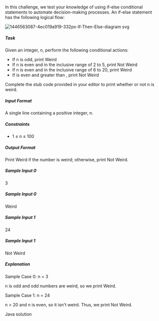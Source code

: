 <p>In this challenge, we test your knowledge of using if-else conditional statements to automate decision-making processes. An if-else statement has the following logical flow:</p>

![1446563087-4ec019a919-332px-If-Then-Else-diagram svg](https://github.com/hariharan511a/hackerrank/assets/171676691/652239ee-5c85-450e-ad00-bcc083d8f4d0)

<h5>Task</h5>
<p>Given an integer, n, perform the following conditional actions:</p>
<ul>
  <li>If n is odd, print Weird</li>
  <li>If n is even and in the inclusive range of 2 to 5, print Not Weird</li>
  <li>If n is even and in the inclusive range of 6 to 20, print  Weird</li>
  <li>If  is even and greater than , print Not Weird</li>
</ul>
<p>Complete the stub code provided in your editor to print whether or not n is weird.</p>
<h5>Input Format</h5>
<p>A single line containing a positive integer, n.</p>
<h5>Constraints</h5>
<ul>
  <li>1 ≤ n ≤ 100</li>
</ul>
<h5>Output Format</h5>
<p>Print Weird if the number is weird; otherwise, print Not Weird.</p>
<h5>Sample Input 0</h5>
<p>3</p>
<h5>Sample Input 0</h5>
<p>Weird</p>
<h5>Sample Input 1</h5>
<p>24</p>
<h5>Sample Input 1</h5>
<p>Not Weird</p>
<h5>Explanation</h5>
<p>Sample Case 0: n = 3</p>
<p>n is odd and odd numbers are weird, so we print Weird.</p>
<p>Sample Case 1: n = 24</p>
<p>n > 20 and n is even, so it isn't weird. Thus, we print Not Weird.</p>
<p>Java solution</p>

